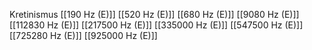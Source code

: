 Kretinismus
[[190 Hz (E)]]
[[520 Hz (E)]]
[[680 Hz (E)]]
[[9080 Hz (E)]]
[[112830 Hz (E)]]
[[217500 Hz (E)]]
[[335000 Hz (E)]]
[[547500 Hz (E)]]
[[725280 Hz (E)]]
[[925000 Hz (E)]]